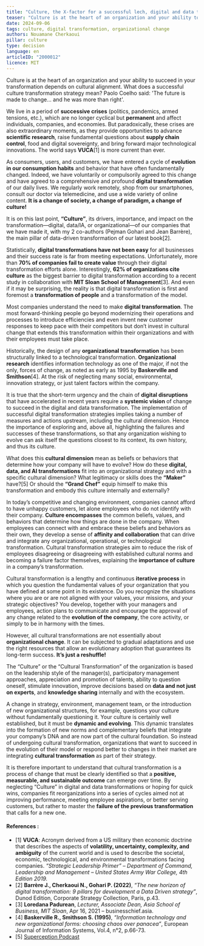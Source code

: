 ```yaml
---
title: "Culture, the X-factor for a successful lech, digital and data transformation!"
teaser: "Culture is at the heart of an organization and your ability to succeed in your transformation depends on cultural alignment. What does a successful culture transformation strategy mean? Paolo Coelho said: 'The future is made to change… and he was more than right'."
date: 2024-09-06
tags: culture, digital transformation, organizational change
authors: Nouamane Cherkaoui
pillar: culture
type: decision
language: en
articleID: "2000012"
licence: MIT
---
```

Culture is at the heart of an organization and your ability to succeed in your transformation depends on cultural alignment. What does a successful culture transformation strategy mean? Paolo Coelho said: 'The future is made to change… and he was more than right'.

We live in a period of **successive crises** (politics, pandemics, armed tensions, etc.), which are no longer cyclical but **permanent** and affect individuals, companies, and economies. But paradoxically, these crises are also extraordinary moments, as they provide opportunities to advance **scientific research**, raise fundamental questions about **supply chain control**, food and digital sovereignty, and bring forward major technological innovations. The world says **VUCA**[1] is more current than ever.

As consumers, users, and customers, we have entered a cycle of **evolution in our consumption habits** and behavior that have often fundamentally changed. Indeed, we have voluntarily or compulsorily agreed to this change and have agreed to a comprehensive and profound **digital transformation** of our daily lives. We regularly work remotely, shop from our smartphones, consult our doctor via telemedicine, and use a wide variety of online content. **It is a change of society, a change of paradigm, a change of culture!**

It is on this last point, **“Culture”**, its drivers, importance, and impact on the transformation—digital, data/IA, or organizational—of our companies that we have made it, with my 2 co-authors (Pejman Gohari and Jean Barrère), the main pillar of data-driven transformation of our latest book[2].

Statistically, **digital transformations have not been easy** for all businesses and their success rate is far from meeting expectations. Unfortunately, more than **70% of companies fail to create value** through their digital transformation efforts alone. Interestingly, **62% of organizations cite culture** as the biggest barrier to digital transformation according to a recent study in collaboration with **MIT Sloan School of Management**[3]. And even if it may be surprising, the reality is that digital transformation is first and foremost a **transformation of people** and a transformation of the model.

Most companies understand the need to make **digital transformation**. The most forward-thinking people go beyond modernizing their operations and processes to introduce efficiencies and even invent new customer responses to keep pace with their competitors but don’t invest in cultural change that extends this transformation within their organizations and with their employees must take place.

Historically, the design of any **organizational transformation** has been structurally linked to a technological transformation. **Organizational research** identifies information technology as one of the major, if not the only, forces of change, as noted as early as 1995 by **Baskerville and Smithson**[4]. At the risk of neglecting many social, environmental, innovation strategy, or just talent factors within the company.

It is true that the short-term urgency and the chain of **digital disruptions** that have accelerated in recent years require a **systemic vision** of change to succeed in the digital and data transformation. The implementation of successful digital transformation strategies implies taking a number of measures and actions upstream, including the cultural dimension. Hence the importance of exploring and, above all, highlighting the failures and successes of these transformations, so that any organization wishing to evolve can ask itself the questions closest to its context, its own history, and thus its culture.

What does this **cultural dimension** mean as beliefs or behaviors that determine how your company will have to evolve? How do these **digital, data, and AI transformations** fit into an organizational strategy and with a specific cultural dimension? What legitimacy or skills does the **“Maker”** have?[5] Or should the **“Grand Chef”** equip himself to make this transformation and embody this culture internally and externally?

In today’s competitive and changing environment, companies cannot afford to have unhappy customers, let alone employees who do not identify with their company. **Culture encompasses** the common beliefs, values, and behaviors that determine how things are done in the company. When employees can connect with and embrace these beliefs and behaviors as their own, they develop a sense of **affinity and collaboration** that can drive and integrate any organizational, operational, or technological transformation. Cultural transformation strategies aim to reduce the risk of employees disagreeing or disagreeing with established cultural norms and becoming a failure factor themselves, explaining the **importance of culture** in a company’s transformation.

Cultural transformation is a lengthy and continuous **iterative process** in which you question the fundamental values ​​of your organization that you have defined at some point in its existence. Do you recognize the situations where you are or are not aligned with your values, your missions, and your strategic objectives? You develop, together with your managers and employees, action plans to communicate and encourage the approval of any change related to the **evolution of the company**, the core activity, or simply to be in harmony with the times.

However, all cultural transformations are not essentially about **organizational change**. It can be subjected to gradual adaptations and use the right resources that allow an evolutionary adoption that guarantees its long-term success. **It’s just a reshuffle!**

The “Culture” or the “Cultural Transformation” of the organization is based on the leadership style of the manager(s), participatory management approaches, appreciation and promotion of talents, ability to question oneself, stimulate innovation, improve decisions based on **data and not just on experts**, and **knowledge sharing** internally and with the ecosystem.

A change in strategy, environment, management team, or the introduction of new organizational structures, for example, questions your culture without fundamentally questioning it. Your culture is certainly well established, but it must be **dynamic and evolving**. This dynamic translates into the formation of new norms and complementary beliefs that integrate your company’s DNA and are now part of the cultural foundation. So instead of undergoing cultural transformation, organizations that want to succeed in the evolution of their model or respond better to changes in their market are integrating **cultural transformation** as part of their strategy.

It is therefore important to understand that cultural transformation is a process of change that must be clearly identified so that a **positive, measurable, and sustainable outcome** can emerge over time. By neglecting “Culture” in digital and data transformations or hoping for quick wins, companies fit reorganizations into a series of cycles aimed not at improving performance, meeting employee aspirations, or better serving customers, but rather to master the **failure of the previous transformation** that calls for a new one.

#### References : 

- [1] **VUCA**: Acronym derived from a US military then economic doctrine that describes the aspects of **volatility, uncertainty, complexity, and ambiguity** of the current world and is used to describe the societal, economic, technological, and environmental transformations facing companies. *“Strategic Leadership Primer” – Department of Command, Leadership and Management – United States Army War College, 4th Edition 2019.*
- [2] **Barrère J., Cherkaoui N., Gohari P. (2022)**, *“The new horizon of digital transformation: 9 pillars for development a Data Driven strategy”*, Dunod Edition, Corporate Strategy Collection, Paris, p.43.
- [3] **Loredana Padurean**, *Lecturer, Associate Dean, Asia School of Business, MIT Sloan*, Apr 16, 2021 – businesschief.asia.
- [4] **Baskerville R., Smithson S. (1995)**, *“Information technology and new organizational forms: choosing chaos over panacea”*, European Journal of Information Systems, Vol.4, n°2, p.66-73.
- [5] [Superception Podcast](https://www.superception.fr/2022/04/10/podcast-superception-ep-81-jean-barrere-nouamane-cherkaoui-et-pejman-gohari/)
